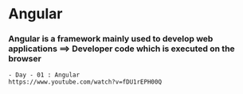 # Angular

### Angular is a framework mainly used to develop web applications ==> Developer code which is executed on the browser

```
- Day - 01 : Angular
https://www.youtube.com/watch?v=fDU1rEPH00Q
```